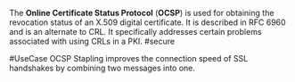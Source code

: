 The **Online Certificate Status Protocol** (**OCSP**) is used for obtaining the revocation status of an X.509 digital certificate. It is described in RFC 6960 and is an alternate to CRL. It specifically addresses certain problems associated with using CRLs in a PKI. #secure 

#UseCase OCSP Stapling improves the connection speed of SSL handshakes by combining two messages into one.

